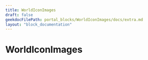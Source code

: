 ```yaml
---
title: WorldIconImages
draft: false
geekdocFilePath: portal_blocks/WorldIconImages/docs/extra.md
layout: "block_documentation"
---
```

# WorldIconImages